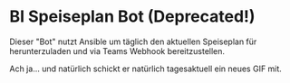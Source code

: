 # BI Speiseplan Bot (Deprecated!)

Dieser "Bot" nutzt Ansible um täglich den aktuellen Speiseplan für herunterzuladen und via Teams Webhook bereitzustellen.

Ach ja... und natürlich schickt er natürlich tagesaktuell ein neues GIF mit.
